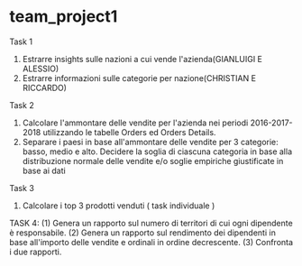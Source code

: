 # team_project1

Task 1
1) Estrarre insights sulle nazioni a cui vende l'azienda(GIANLUIGI E ALESSIO)
2) Estrarre informazioni sulle categorie per nazione(CHRISTIAN E RICCARDO)

Task 2 
1) Calcolare l'ammontare delle vendite per l'azienda nei periodi 2016-2017-2018 utilizzando le tabelle Orders ed Orders Details.
2) Separare i paesi in base all'ammontare delle vendite per 3 categorie: basso, medio e alto. 
   Decidere la soglia di ciascuna categoria in base alla distribuzione normale delle vendite e/o soglie empiriche giustificate in base ai dati

Task 3
1) Calcolare i top 3 prodotti venduti ( task individuale )


TASK 4:
(1) Genera un rapporto sul numero di territori di cui ogni dipendente è responsabile.
(2) Genera un rapporto sul rendimento dei dipendenti in base all'importo delle vendite e ordinali in ordine decrescente.
(3) Confronta i due rapporti.
